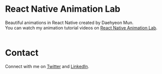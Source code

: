 # React Native Animation Lab

Beautiful animations in React Native created by Daehyeon Mun.
</br>
You can watch my animation tutorial videos on [React Native Animation Lab](https://www.youtube.com/@RNAnimationLab).
</br>
</br>

# Contact

Connect with me on [Twitter](https://twitter.com/daehyeonmun) and [LinkedIn](https://www.linkedin.com/in/daehyeon-mun-5ba674164/). </br>
